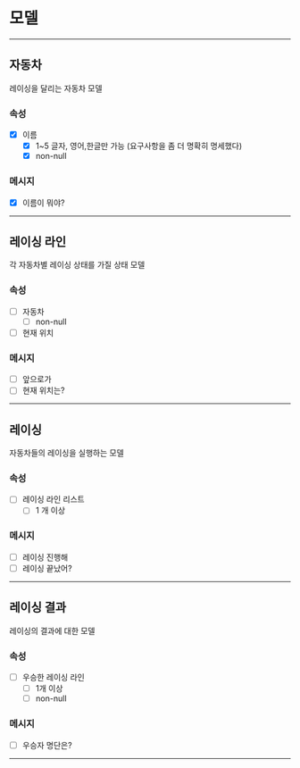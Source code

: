 # 모델

---
## 자동차

레이싱을 달리는 자동차 모델

### 속성

- [x] 이름 
  - [x] 1~5 글자, 영어,한글만 가능 (요구사항을 좀 더 명확히 명세했다)
  - [x] non-null

### 메시지

- [x] 이름이 뭐야?

---
## 레이싱 라인

각 자동차별 레이싱 상태를 가질 상태 모델

### 속성

- [ ] 자동차
  - [ ] non-null
- [ ] 현재 위치

### 메시지

- [ ] 앞으로가
- [ ] 현재 위치는?

---
## 레이싱

자동차들의 레이싱을 실행하는 모델

### 속성

- [ ] 레이싱 라인 리스트
  - [ ] 1 개 이상

### 메시지

- [ ] 레이싱 진행해
- [ ] 레이싱 끝났어?

---
## 레이싱 결과

레이싱의 결과에 대한 모델

### 속성

- [ ] 우승한 레이싱 라인
  - [ ] 1개 이상
  - [ ] non-null

### 메시지
- [ ] 우승자 명단은?

---

